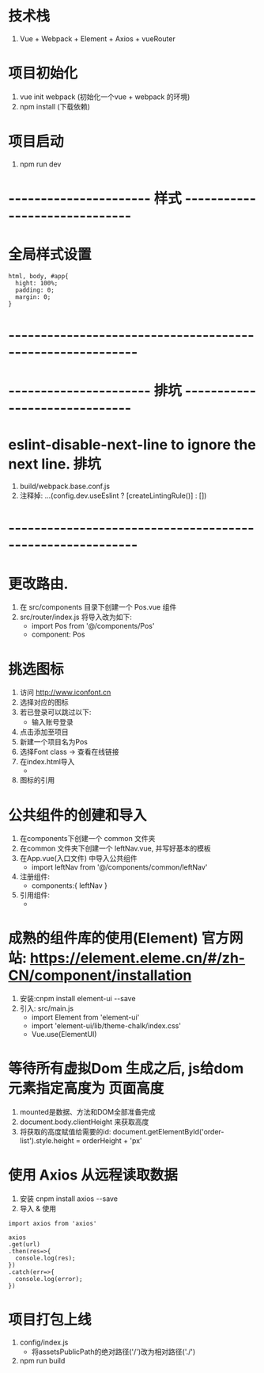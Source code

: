 # 技术栈
1. Vue + Webpack + Element + Axios + vueRouter

# 项目初始化
1. vue init webpack (初始化一个vue + webpack 的环境)
2. npm install  (下载依赖)

# 项目启动
1. npm run dev

# ---------------------- 样式 ------------------------------
# 全局样式设置
```
html, body, #app{
  hight: 100%;
  padding: 0;
  margin: 0;
}
```
# ----------------------------------------------------------


# ---------------------- 排坑 ------------------------------
# eslint-disable-next-line to ignore the next line.  排坑
1. build/webpack.base.conf.js
2. 注释掉: ...(config.dev.useEslint ? [createLintingRule()] : [])
# ----------------------------------------------------------


# 更改路由.
1. 在 src/components 目录下创建一个 Pos.vue 组件
2. src/router/index.js 将导入改为如下:
   + import Pos from '@/components/Pos'
   + component: Pos


# 挑选图标
1. 访问 http://www.iconfont.cn
2. 选择对应的图标
3. 若已登录可以跳过以下:
   + 输入账号登录
4. 点击添加至项目
5. 新建一个项目名为Pos
6. 选择Font class -> 查看在线链接
7. 在index.html导入
   + <link rel="stylesheet" href="http://at.alicdn.com/t/font_1430401_kiwez096bhn.css">
8. 图标的引用 <i class="icon iconfont icon-dianpu"></i>

# 公共组件的创建和导入
1. 在components下创建一个 common 文件夹
2. 在common 文件夹下创建一个 leftNav.vue, 并写好基本的模板
3. 在App.vue(入口文件) 中导入公共组件
   + import leftNav from '@/components/common/leftNav'
4. 注册组件:
   + components:{
     leftNav
   }
5. 引用组件:
   + <leftNav></leftNav>

# 成熟的组件库的使用(Element) 官方网站: https://element.eleme.cn/#/zh-CN/component/installation
1. 安装:cnpm install element-ui --save
2. 引入: src/main.js
   + import Element from 'element-ui'
   + import 'element-ui/lib/theme-chalk/index.css'
   + Vue.use(ElementUI)


# 等待所有虚拟Dom 生成之后, js给dom元素指定高度为 页面高度
1. mounted是数据、方法和DOM全部准备完成
2. document.body.clientHeight 来获取高度
3. 将获取的高度赋值给需要的id: document.getElementById('order-list').style.height = orderHeight + 'px'


# 使用 Axios 从远程读取数据
1. 安装 cnpm install axios --save
2. 导入 & 使用
```
import axios from 'axios'

axios
.get(url)
.then(res=>{
  console.log(res);
})
.catch(err=>{
  console.log(error);
})
```

# 项目打包上线
1. config/index.js
   + 将assetsPublicPath的绝对路径('/')改为相对路径('./')
2. npm run build








